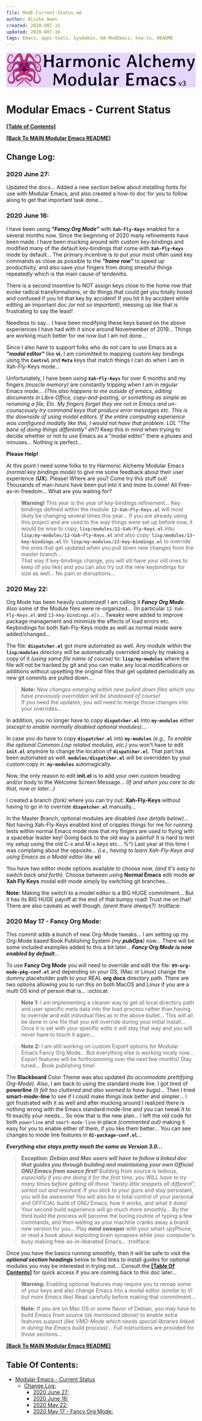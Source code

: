 ```yaml
---
file: ModE-Current-Status.md
author: Alisha Awen
created: 2020-007-15
updated: 2020-007-16
tags: Emacs, apps-tools, SysAdmin, HA-ModEmacs, how-to, README 
---
```

<!-- #Emacs #apps-tools #SysAdmin #HA-ModEmacs #how-to #README -->

![Banner](./media/Modular-Emacs-Github-Banner-v3.png)

# Modular Emacs - Current Status

**[\[Table of Contents\]](#table-of-contents)**

**[\[Back To MAIN Modular Emacs README\]](../README.md)**

## Change Log:

### 2020 June 27:

Updated the docs... Added a new section below about installing fonts for use with Modular Emacs, and also created a how-to doc for you to follow along to get that important task done...

### 2020 June 16:

I have been using **_"Fancy Org Mode"_** with **`Xah-Fly-Keys`** enabled for a several months now. Since the beginning of 2020 many refinements have been made.  I have been mucking around with custom key-bindings and modified many of the default key-bindings that come with **`Xah-Fly-Keys`** mode by default...   The primary incentive is to put your most often used key commands as close as possible to the **_"home row"_** to speed up productivity, and also save your fingers from doing stressful things repeatedly which is the main cause of tendenitis.  

There is a second insentive to NOT assign keys close to the home row that evoke radical transformations, or do things that could get you totally hosed and confused if you hit that key by accident! If you hit it by accident while editing an important doc _(or not so important)_, messing up like that is frustrating to say the least!  

Needless to say... I have been modifying these keys based on the above experiences I have had with it since around Novemember of 2019... Things are working much better for me now but I am not done...

Since I also have to support folks who do not care to use Emacs as a **_"modal editor"_** like **vi**, I am committed to mapping custom key bindings using the **`Control`** and **`Meta`** keys that match things I can do when I am in Xah-Fly-Keys mode...

Unfortunately, I have been using **`Xah-Fly-Keys`** for over 6 months and my fingers _(muscle memory)_ are constantly tripping when I am in regular Emacs mode... _(This also happens to me outside of emacs, editing documents in Libre Office, copy-and-pasting, or something as simple as renaming a file, Etc. My fingers forget they are not in Emacs and un-counscously try command keys that produce error messages etc. This is the downside of using modal editors.  If the entire computing experience was configured modally like this, I would not have that problem. LOL "The bane of doing things differently" eh?)_ Keep this in mind when trying to decide whether or not to use Emacs as a "modal editor" there a pluses and minuses... Nothing is perfect...

**Please Help!**

 At this point I need some folks to try Harmonic Alchemy Modular Emacs _(normal key bindings mode)_ to give me some feedback about their user experience (**UX**). Please! Where are you?  Come try this stuff out! Thousands of man-hours have been put into it and more to come!  All Free-as-in-freedom... What are you waiting for?

> **Warning!** This year is the year of key-bindings refinement...  Key bindings defined within the module: **`12-Xah-Fly-Keys.el`** will most likely be changing several times this year... If you are already using this project and are used to the way things were set up before now, it would be wise to copy, **`lisp/modules/12-Xah-Fly-Keys.el`** into: **`lisp/my-modules/12-Xah-Fly-Keys.el`** and also copy: **`lisp/modules/13-key-bindings.el`** to: **`lisp/my-modules/13-key-bindings.el`** to override the ones that get updated when you pull down new changes from the master branch...  
That way if key-bindings change, you will stil have your old ones to keep (if you like) and you can also try out the new keybindings for size as well... No pain or disruptions...

### 2020 May 22:

Org Mode has been heavily customized!  I am calling it **_Fancy Org Mode_**.  Also some of the Module files were re-organized... (In particular `12-Xah-Fly-Keys.el` and `13-key-bindings.el)`... Tweaks were added to improve package management and minimize the effects of load errors etc.  Keybindings for both Xah-Fly-Keys mode as well as normal mode were added/changed...

The file: **`dispatcher.el`** got more automated as well.  Any module within the **`lisp/modules`** directory will be automatically overrided simply by making a copy of it _(using same file name of course)_ to: **`lisp/my-modules`** where the file will not be tracked by git and you can make any local modifications or additions without upsetting the original files that get updated periodically as new git commits are pulled down...  

> **Note:** _New changes emerging within new pulled down files which you have previously overridden will be shadowed of course!_    
If you need the updates, you will need to merge those changes into your overrides...


In addition, you no longer have to copy **`dispatcher.el`** into **`my-modules`** either _(except to enable normally disabled optional modules)_...

In case you do have to copy **`dispatcher.el`** into **`my-modules`** _(e.g., To enable the optional Common Lisp related modules, etc.)_ you won't have to edit **`init.el`** anymore to change the location of **`dispatcher.el`**.  That part has been automated as well. **`modules/dispatcher.el`** will be  overridden by your custom copy in: **`my-modules`** automagically.

Now, the only reason to edit **init.el** is to add your own custom heading and/or body to the Welcome Screen Message... _(If and when you care to do that, now or later...)_

I created a branch _(fork)_ where you can try out: **Xah-Fly-Keys** without having to go in to override **`dispatcher.el`** manually...

In the Master Branch, optional modules are disabled _(see details below)_...  Not having Xah-Fly-Keys enabled kind of cripples things for me for running tests within normal Emacs mode now that my fingers are used to flying with a spacebar leader key!  Going back to the old way is painful! It is hard to test my setup using the old C-x and M-x keys etc... %^) Last year at this time I was complaing about the opposite... _(i.e., having to learn Xah-Fly-Keys and using Emacs as a Modal editor like **vi**)_

You have two editor mode options available to choose now, _(and it's easy to switch back and forth)_.   Choose between using **Normal Emacs** edit mode **_or_** **Xah Fly Keys** modal edit mode simply by switching git branches...

**Note:** Making the switch to a model editor is a BIG HUGE commitment... But it has its BIG HUGE payoff at the end of that bumpy road! Trust me on that!  There are also caveats as well though.  _(arent there always?)_ :trollface:

### 2020 May 17 - Fancy Org Mode:

This commit adds a bunch of new Org-Mode tweaks... I am setting up my Org-Mode based Book Publishing System _(my **pubOps**)_ now... There will be some included examples added to this a bit later...  **_Fancy Org Mode is now enabled by default_**...

To use **Fancy Org Mode** you will need to override and edit the file: **`09-org-mode-pkg-conf.el`** and depending on your OS, (Mac or Linux) change the dummy placeholder path to your REAL **org docs** directory path.  There are two options allowing you to run this on both MacOS and Linux if you are a multi OS kind of person that is... :octocat:

> **Note 1:** I am implementing a cleaner way to get all local directory path and user specific meta data into the load process rather than having to override and edit indvidual files as in the above bullet...  This will all be done in one file that you will override during your initial install... Once it is set with your specific edits it will stay that way and you will never have to touch it again...

> **Note 2:** I am still working on custom Export options for Modular Emacs Fancy Org Mode...  But everything else is working nicely now... Export features will be forthcomming over the next few months!  Stay tuned...  Book publishing time!

The **Blackboard** Color Theme was also updated _(to accomodate prettifying Org-Mode)_.  Also, I am back to using the standard mode line.  I got tired of **powerline** _(It felt too cluttered and also seemed to have bugs)_... Then I tried **smart-mode-line** to see if I could make things look better and simpler... I got frustrated with it as well and after mucking around I realized there is nothing wrong with the Emacs standard mode-line and you can tweak it to fit exactly your needs... So now that is the new plan... I left the old code for both `powerline` and `smart-mode-line` in place _(commented out)_ making it easy for you to enable either of them, if you like them better... You can see changes to mode line features in **`02-package-conf.el`**... 

**_Everything else stays pretty much the same as Version 3.0..._**

> **Exception: _Debian and Mac users will have to follow a linked doc that guides you through building and maintaining your own Official GNU Emacs from source first!_** Building from source is tedious, _especially if you are doing it for the first time, you WILL have to try many times before getting all those "twisty little snippets all different", sorted out and resolved._  If you stick to your guns and stay persistant, you will be awesome!  You will also be in total control of your personal and OFFICIAL build of GNU Emacs, how it works, and what it does!  Your second build experience will go much more smoothly...  By the third build the process will become the boring routine of typing a few commands, and then waiting as your machine cranks away a brand new version for you...  Play **_mind_ sweeper** with your smart spyPhone, or read a book about exploding brain synapses while your computer's busy making free-as-in-liberated Emacs... :trollface:

Once you have the basics running smoothly, then it will be safe to visit the _**optional section headings**_ below to find links to install guides for optional modules you may be interested in trying out...  Consult the **[\[Table Of Contents\]](../README.md#version-312-beta---readme)** for quick access if you are coming back to this doc later...

> **Warning:** Enabling optional features may require you to remap some of your keys and also change Emacs into a modal editor _(similar to Vi but more Emacs like)_  Read carefully before making that commitment...

> **Note:** If you are on Mac OS or some flavor of Debian, you may have to build Emacs from source _(as mentioned above)_ to enable extra features support _(like VMD-Mode which needs special libraries linked in during the Emacs build process)_...  Full instructions are provided for those sections...

**[\[Back To MAIN Modular Emacs README\]](../README.md)**

## Table Of Contents:

<!-- markdown-toc start - Don't edit this section. Run M-x markdown-toc-refresh-toc -->

- [Modular Emacs - Current Status](#modular-emacs---current-status)
    - [Change Log:](#change-log)
        - [2020 June 27:](#2020-june-27)
        - [2020 June 16:](#2020-june-16)
        - [2020 May 22:](#2020-may-22)
        - [2020 May 17 - Fancy Org Mode:](#2020-may-17---fancy-org-mode)

<!-- markdown-toc end -->
